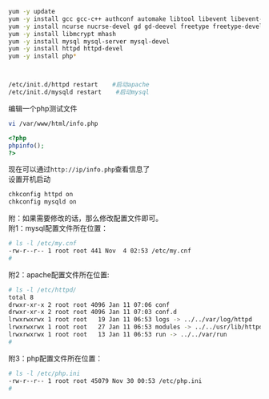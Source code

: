 ```bash
yum -y update
yum -y install gcc gcc-c++ authconf automake libtool libevent libevent-devel
yum -y install ncurse nucrse-devel gd gd-deevel freetype freetype-devel fontconfig fontconfig-devel libjpeg libjpeg-devel zlib zlib-devel pcre pcre-devel
yum -y install libmcrypt mhash
yum -y install mysql mysql-server mysql-devel
yum -y install httpd httpd-devel
yum -y install php*



/etc/init.d/httpd restart    #启动apache
/etc/init.d/mysqld restart    #启动mysql
```

编辑一个php测试文件  
```bash
vi /var/www/html/info.php
```
```php
<?php
phpinfo();
?>
```
现在可以通过`http://ip/info.php`查看信息了  
设置开机启动
```bash
chkconfig httpd on
chkconfig mysqld on
```

附：如果需要修改的话，那么修改配置文件即可。  
附1：mysql配置文件所在位置：  
```bash
# ls -l /etc/my.cnf
-rw-r--r-- 1 root root 441 Nov  4 02:53 /etc/my.cnf
#
```

附2：apache配置文件所在位置:  
```bash
# ls -l /etc/httpd/
total 8
drwxr-xr-x 2 root root 4096 Jan 11 07:06 conf
drwxr-xr-x 2 root root 4096 Jan 11 07:03 conf.d
lrwxrwxrwx 1 root root   19 Jan 11 06:53 logs -> ../../var/log/httpd
lrwxrwxrwx 1 root root   27 Jan 11 06:53 modules -> ../../usr/lib/httpd/modules
lrwxrwxrwx 1 root root   13 Jan 11 06:53 run -> ../../var/run
#
```

附3：php配置文件所在位置：  
```bash
# ls -l /etc/php.ini
-rw-r--r-- 1 root root 45079 Nov 30 00:53 /etc/php.ini
#
```